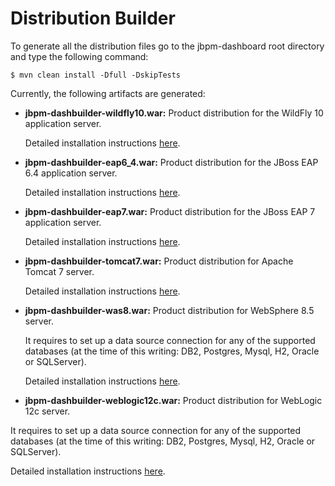 Distribution Builder
==========================

To generate all the distribution files go to the jbpm-dashboard root directory and type the following command:

    $ mvn clean install -Dfull -DskipTests

Currently, the following artifacts are generated:

* **jbpm-dashbuilder-wildfly10.war:**  Product distribution for the WildFly 10 application server.

  Detailed installation instructions [here](https://github.com/droolsjbpm/jbpm-dashboard/blob/6.5.x/jbpm-dashboard-distributions/src/main/wildfly10/README.md).

* **jbpm-dashbuilder-eap6_4.war:**  Product distribution for the JBoss EAP 6.4 application server.

  Detailed installation instructions [here](https://github.com/droolsjbpm/jbpm-dashboard/blob/6.5.x/jbpm-dashboard-distributions/src/main/eap6_4/README.md).

* **jbpm-dashbuilder-eap7.war:**  Product distribution for the JBoss EAP 7 application server.

  Detailed installation instructions [here](https://github.com/droolsjbpm/jbpm-dashboard/blob/6.5.x/jbpm-dashboard-distributions/src/main/eap7/README.md).

* **jbpm-dashbuilder-tomcat7.war:**  Product distribution for Apache Tomcat 7 server.

  Detailed installation instructions [here](https://github.com/droolsjbpm/jbpm-dashboard/blob/6.5.x/jbpm-dashboard-distributions/src/main/tomcat7/README.md).

* **jbpm-dashbuilder-was8.war:**  Product distribution for WebSphere 8.5 server.

  It requires to set up a data source connection for any of the supported databases (at the time of this writing: DB2, Postgres, Mysql, H2, Oracle or SQLServer).

  Detailed installation instructions [here](https://github.com/droolsjbpm/jbpm-dashboard/blob/6.5.x/jbpm-dashboard-distributions/src/main/was8/README.md).

* **jbpm-dashbuilder-weblogic12c.war:**  Product distribution for WebLogic 12c server.

It requires to set up a data source connection for any of the supported databases (at the time of this writing: DB2, Postgres, Mysql, H2, Oracle or SQLServer).

Detailed installation instructions [here](https://github.com/droolsjbpm/jbpm-dashboard/blob/6.5.x/jbpm-dashboard-distributions/src/main/weblogic12c/README.md).